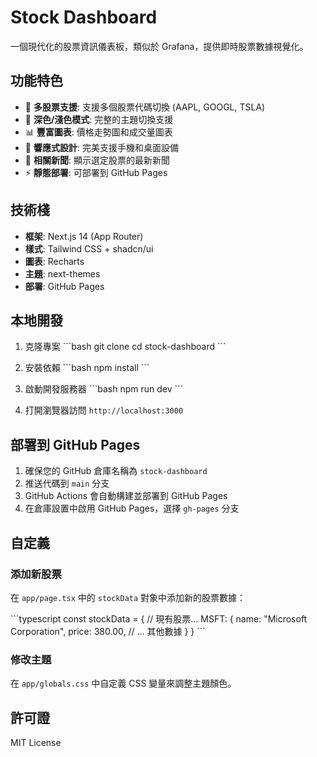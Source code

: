 # Stock Dashboard

一個現代化的股票資訊儀表板，類似於 Grafana，提供即時股票數據視覺化。

## 功能特色

- 🎯 **多股票支援**: 支援多個股票代碼切換 (AAPL, GOOGL, TSLA)
- 🌙 **深色/淺色模式**: 完整的主題切換支援
- 📊 **豐富圖表**: 價格走勢圖和成交量圖表
- 📱 **響應式設計**: 完美支援手機和桌面設備
- 📰 **相關新聞**: 顯示選定股票的最新新聞
- ⚡ **靜態部署**: 可部署到 GitHub Pages

## 技術棧

- **框架**: Next.js 14 (App Router)
- **樣式**: Tailwind CSS + shadcn/ui
- **圖表**: Recharts
- **主題**: next-themes
- **部署**: GitHub Pages

## 本地開發

1. 克隆專案
\`\`\`bash
git clone <your-repo-url>
cd stock-dashboard
\`\`\`

2. 安裝依賴
\`\`\`bash
npm install
\`\`\`

3. 啟動開發服務器
\`\`\`bash
npm run dev
\`\`\`

4. 打開瀏覽器訪問 `http://localhost:3000`

## 部署到 GitHub Pages

1. 確保您的 GitHub 倉庫名稱為 `stock-dashboard`
2. 推送代碼到 `main` 分支
3. GitHub Actions 會自動構建並部署到 GitHub Pages
4. 在倉庫設置中啟用 GitHub Pages，選擇 `gh-pages` 分支

## 自定義

### 添加新股票

在 `app/page.tsx` 中的 `stockData` 對象中添加新的股票數據：

\`\`\`typescript
const stockData = {
  // 現有股票...
  MSFT: {
    name: "Microsoft Corporation",
    price: 380.00,
    // ... 其他數據
  }
}
\`\`\`

### 修改主題

在 `app/globals.css` 中自定義 CSS 變量來調整主題顏色。

## 許可證

MIT License
